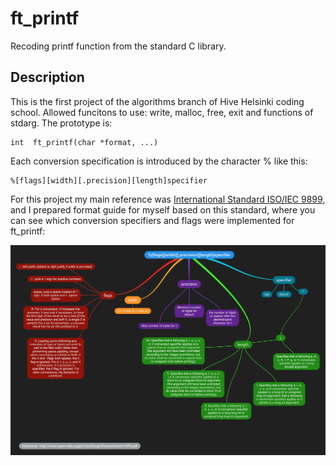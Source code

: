 # ft_printf
Recoding printf function from the standard C library.

## Description
This is the first project of the algorithms branch of Hive Helsinki coding school.
Allowed funcitons to use: write, malloc, free, exit and functions of stdarg.
The prototype is:
```
int  ft_printf(char *format, ...)
```
Each conversion specification is introduced by the character % like this:
```
%[flags][width][.precision][length]specifier
```
For this project my main reference was [International Standard ISO/IEC 9899](https://www.open-std.org/jtc1/sc22/wg14/www/docs/n1570.pdf), and I prepared format guide for myself based on this standard, where you can see which conversion specifiers and flags were implemented for ft_printf:

![format guide](printf_format_guide.png)
